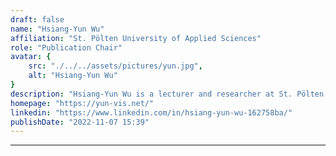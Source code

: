 ```yaml
---
draft: false
name: "Hsiang-Yun Wu"
affiliation: "St. Pölten University of Applied Sciences"
role: "Publication Chair"
avatar: {
    src: "./../../assets/pictures/yun.jpg",
    alt: "Hsiang-Yun Wu"
}
description: "Hsiang-Yun Wu is a lecturer and researcher at St. Pölten University of Applied Sciences and TU Wien, Austria. Her principal research interests cover information visualization and human-centered techniques, focusing on exploring complex network data. She was awarded the European Union Marie Skłodowska-Curie Actions (MSCA) Individual Fellowship, with which she has investigated visual clutter management strategies for network analysis. Recently, she extended her expertise to investigate visualization in educational contexts, including physicalization, graphics design, and XR applications."
homepage: "https://yun-vis.net/"
linkedin: "https://www.linkedin.com/in/hsiang-yun-wu-162758ba/"
publishDate: "2022-11-07 15:39"
---
```

****